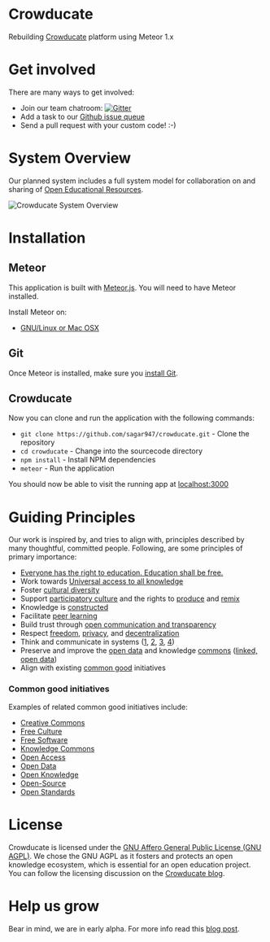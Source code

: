 # Crowducate
Rebuilding [Crowducate](http://crowducate.me) platform using Meteor 1.x

Get involved
===========
There are many ways to get involved:
* Join our team chatroom: [![Gitter](https://badges.gitter.im/Join%20Chat.svg)](https://gitter.im/indas-crowducate/General)
* Add a task to our [Github issue queue](https://github.com/sagar947/crowducate/issues)
* Send a pull request with your custom code! :-)

System Overview
==============
Our planned system includes a full system model for collaboration on and sharing of [Open Educational Resources](https://en.wikipedia.org/wiki/Open_educational_resources).

![Crowducate System Overview](https://rawgit.com/Crowducate/crowducate-next/development/docs/design/Crowducate-systemOverview.svg)

Installation
============

Meteor
------
This application is built with [Meteor.js](http://meteor.com). You will need to have Meteor installed.

Install Meteor on:
* [GNU/Linux or Mac OSX](https://www.meteor.com/developers/install/)

Git
---
Once Meteor is installed, make sure you [install Git](http://git-scm.com/book/en/v2/Getting-Started-Installing-Git).

Crowducate
--------
Now you can clone and run the application with the following commands:
* `git clone https://github.com/sagar947/crowducate.git` - Clone the repository
* `cd crowducate` - Change into the sourcecode directory
* `npm install` - Install NPM dependencies
* `meteor` - Run the application

You should now be able to visit the running app at [localhost:3000](http://localhost:3000)

Guiding Principles
==================
Our work is inspired by, and tries to align with, principles described by many thoughtful, committed people. Following, are some principles of primary importance:

* [Everyone has the right to education. Education shall be free.](http://www.un.org/en/documents/udhr/index.shtml#a26)
* Work towards [Universal access to all knowledge](https://archive.org/details/SDForumBK)
* Foster [cultural diversity](http://ctb.ku.edu/en/table-of-contents/culture/cultural-competence/culture-and-diversity/main)
* Support [participatory culture](http://www.newmedialiteracies.org/wp-content/uploads/pdfs/NMLWhitePaper.pdf) and the rights to [produce](https://www.youtube.com/watch?v=T_5dpw5dRNY&t=2452) and [remix](http://remix.lessig.org/)
* Knowledge is [constructed](http://ocw.mit.edu/courses/media-arts-and-sciences/mas-962-the-nature-of-constructionist-learning-spring-2003/)
* Facilitate [peer learning](http://peeragogy.org/peer-learning/)
* Build trust through [open communication and transparency](http://www.sanctuaryweb.com/commitments-communication.php)
* Respect [freedom](http://freedomdefined.org/Definition), [privacy](https://epic.org/), and [decentralization](http://redecentralize.org/)
* Think and communicate in systems ([1](https://www.youtube.com/watch?v=T_5dpw5dRNY&t=2861), [2](http://www.open.edu/openlearn/money-management/management/leadership-and-management/managing/introducing-systems-thinking), [3](http://www.ecoliteracy.org/essays/systems-thinking), [4](http://www.systemswiki.org/index.php?title=Systems_Thinking))
* Preserve and improve the [open data](http://linkeddata.org/) and knowledge [commons](http://www.onthecommons.org) ([linked, open data](http://linkeddatabook.com/editions/1.0/))
* Align with existing [common good](https://en.wikipedia.org/wiki/Common_good) initiatives

### Common good initiatives
Examples of related common good initiatives include:
* [Creative Commons](http://creativecommons.org)
* [Free Culture](http://freeculture.org)
* [Free Software](http://fsf.org)
* [Knowledge Commons](http://www.knowledgecommons.org)
* [Open Access](http://budapestopenaccessinitiative.org)
* [Open Data](http://okfn.org/opendata/)
* [Open Knowledge](http://www.opendefinition.org/okd)
* [Open-Source](http://opensource.org)
* [Open Standards](http://www.openstandards.net)


License
=======
Crowducate is licensed under the [GNU Affero General Public License (GNU AGPL)](https://github.com/Crowducate/crowducate.me/blob/master/LICENSE.txt "License for Crowducate"). We chose the GNU AGPL as it fosters and protects an open knowledge ecosystem, which is essential for an open education project. You can follow the licensing discussion on the [Crowducate blog](http://blog.crowducate.me/chose-gpl-license-open-source-project/).

Help us grow
============
Bear in mind, we are in early alpha. For more info read this [blog post](http://blog.crowducate.me/welcome-to-crowducate/ "Welcome to Crowducate").
